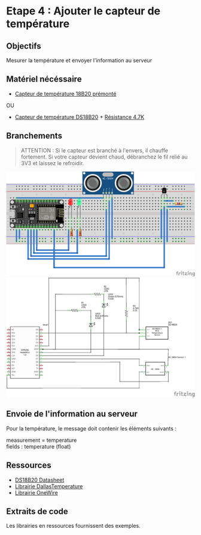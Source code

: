 # Etape 4 : Ajouter le capteur de température

## Objectifs
Mesurer la température et envoyer l'information au serveur

## Matériel nécéssaire 
- [Capteur de température 18B20 prémonté](https://leony.ydayslyon.fr/consumables/194)  

OU
- [Capteur de température DS18B20](https://leony.ydayslyon.fr/consumables/194) + [Résistance 4.7K ](https://leony.ydayslyon.fr/consumables/96)

## Branchements
> ATTENTION : Si le capteur est branché à l'envers, il chauffe fortement.
Si votre capteur devient chaud, débranchez le fil relié au 3V3 et laissez le refroidir. 

![breaboard](../images/step-4_bb.png)
![schematics](../images/step-4_schem.png)

## Envoie de l'information au serveur

Pour la température, le message doit contenir les éléments suivants : 

measurement = temperature   
fields : temperature (float)

## Ressources 
- [DS18B20 Datasheet](https://datasheets.maximintegrated.com/en/ds/DS18B20.pdf)
- [Librairie DallasTemperature](https://www.arduino.cc/reference/en/libraries/dallastemperature/)
- [Librairie OneWire](https://www.arduino.cc/reference/en/libraries/onewire/) 

## Extraits de code 
Les librairies en ressources fournissent des exemples. 